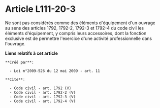 # Article L111-20-3

Ne sont pas considérés comme des éléments d'équipement d'un ouvrage au sens des articles 1792, 1792-2, 1792-3 et 1792-4 du
code civil les éléments d'équipement, y compris leurs accessoires, dont la fonction exclusive est de permettre l'exercice
d'une activité professionnelle dans l'ouvrage.

**Liens relatifs à cet article**

	**Créé par**:

	  - Loi n°2009-526 du 12 mai 2009 - art. 11

	**Cite**:

	  - Code civil - art. 1792 (V)
	  - Code civil - art. 1792-2 (V)
	  - Code civil - art. 1792-3 (V)
	  - Code civil - art. 1792-4 (V)
